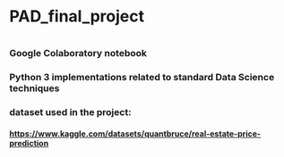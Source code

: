 # PAD_final_project
#
### Google Colaboratory notebook 
### Python 3 implementations related to standard Data Science techniques
###
### dataset used in the project:
#### https://www.kaggle.com/datasets/quantbruce/real-estate-price-prediction
